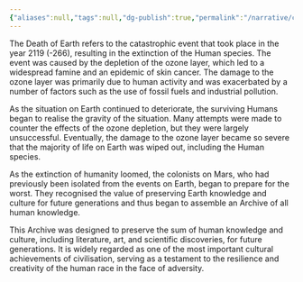 ```yaml
---
{"aliases":null,"tags":null,"dg-publish":true,"permalink":"/narrative/concepts/death-of-earth/","dgPassFrontmatter":true}
---
```


The Death of Earth refers to the catastrophic event that took place in the year 2119 (-266), resulting in the extinction of the Human species. The event was caused by the depletion of the ozone layer, which led to a widespread famine and an epidemic of skin cancer. The damage to the ozone layer was primarily due to human activity and was exacerbated by a number of factors such as the use of fossil fuels and industrial pollution.

As the situation on Earth continued to deteriorate, the surviving Humans began to realise the gravity of the situation. Many attempts were made to counter the effects of the ozone depletion, but they were largely unsuccessful. Eventually, the damage to the ozone layer became so severe that the majority of life on Earth was wiped out, including the Human species.

As the extinction of humanity loomed, the colonists on Mars, who had previously been isolated from the events on Earth, began to prepare for the worst. They recognised the value of preserving Earth knowledge and culture for future generations and thus began to assemble an Archive of all human knowledge. 

This Archive was designed to preserve the sum of human knowledge and culture, including literature, art, and scientific discoveries, for future generations. It is widely regarded as one of the most important cultural achievements of civilisation, serving as a testament to the resilience and creativity of the human race in the face of adversity.